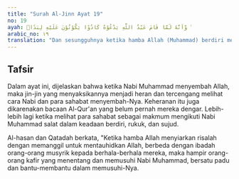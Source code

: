 ```yaml
---
title: "Surah Al-Jinn Ayat 19"
no: 19
ayah: وَّاَنَّهٗ لَمَّا قَامَ عَبْدُ اللّٰهِ يَدْعُوْهُ كَادُوْا يَكُوْنُوْنَ عَلَيْهِ لِبَدًاۗ  ࣖ
arabic_no: ١٩
translation: "Dan sesungguhnya ketika hamba Allah (Muhammad) berdiri menyembah-Nya (melaksanakan salat), mereka (jin-jin) itu berdesakan mengerumuninya."
---
```


## Tafsir

Dalam ayat ini, dijelaskan bahwa ketika Nabi Muhammad menyembah Allah, maka jin-jin yang menyaksikannya menjadi heran dan tercengang melihat cara Nabi dan para sahabat menyembah-Nya. Keheranan itu juga dikarenakan bacaan Al-Qur'an yang belum pernah mereka dengar. Lebih-lebih lagi ketika melihat para sahabat sebagai makmum mengikuti Nabi Muhammad salat dalam keadaan berdiri, rukuk, dan sujud.

Al-hasan dan Qatadah berkata, "Ketika hamba Allah menyiarkan risalah dengan memanggil untuk mentauhidkan Allah, berbeda dengan ibadah orang-orang musyrik kepada berhala-berhala mereka, maka hampir orang-orang kafir yang menentang dan memusuhi Nabi Muhammad, bersatu padu dan bantu-membantu dalam memusuhi-Nya.